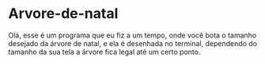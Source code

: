 # Arvore-de-natal

Olá, esse é um programa que eu fiz a um tempo, onde você bota o tamanho desejado da árvore de natal, e ela é desenhada no terminal, dependendo do tamanho da sua tela a árvore fica legal até um certo ponto.
